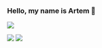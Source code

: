 ### Hello, my name is Artem 👋
![](https://komarev.com/ghpvc/?username=dragonprod&color=brightgreen)
<div>
    <img align=top src="https://github-readme-stats.vercel.app/api?username=dragonprod&show_icons=true&theme=cobalt&count_private=true"/>
    <img align=top src="https://github-readme-stats.vercel.app/api/top-langs/?username=dragonprod&layout=compact"/>
<div>
